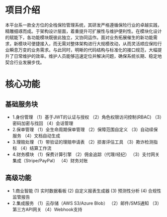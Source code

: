 # 项目介绍
本平台系一款全方位的全栈保险管理系统，其研发严格遵循保险行业的卓越实践，精雕细琢而成。于架构设计层面，着重提升可扩展性与维护便利性。在模块化设计的赋能下，各功能模块既彼此独立，又协同运作。面对业务拓展催生的新功能需求，新模块可便捷接入，而无需对整体架构进行大规模改动，从而灵活顺应保险行业瞬息万变的业务需求。与此同时，明晰的代码结构与标准化的接口规范，大幅提升了日常维护的效率。维护人员能够迅速定位并解决问题，确保系统长期、稳定地契合行业发展步伐。

# 核心功能
## 基础服务块
 - 1.身份管理
（1）基于JWT的认证与授权
（2）角色权限访问控制(RBAC)
（3）密码加密与找回
（4）会话管理
 - 2.保单管理
（1）全生命周期保单管理
（2）保障范围自定义
（3）自动续保服务
（4）文档自动生成
- 3.理赔处理
（1）带验证的理赔申请表
（2）损害评估工具
（3）欺诈检测指标
（4）结算工作流
- 4.财务模块
（1）保费计算引擎
（2）佣金追踪（代理/经纪）
（3）支付网关集成（Stripe/PayPal）
（4）财务对账

## 高级功能
- 1.商业智能
(1) 实时数据看板
(2) 自定义报表生成器
(3) 预测性分析
(4) 合规性监管报告
- 2.集成服务
（1）云存储（AWS S3/Azure Blob）
（2）邮件/SMS通知
（3）第三方API网关
（4）Webhook支持
<!-- by 林科宇 -->